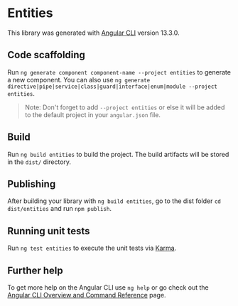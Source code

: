 # Entities

This library was generated with [Angular CLI](https://github.com/angular/angular-cli) version 13.3.0.

## Code scaffolding

Run `ng generate component component-name --project entities` to generate a new component. You can also use `ng generate directive|pipe|service|class|guard|interface|enum|module --project entities`.
> Note: Don't forget to add `--project entities` or else it will be added to the default project in your `angular.json` file. 

## Build

Run `ng build entities` to build the project. The build artifacts will be stored in the `dist/` directory.

## Publishing

After building your library with `ng build entities`, go to the dist folder `cd dist/entities` and run `npm publish`.

## Running unit tests

Run `ng test entities` to execute the unit tests via [Karma](https://karma-runner.github.io).

## Further help

To get more help on the Angular CLI use `ng help` or go check out the [Angular CLI Overview and Command Reference](https://angular.io/cli) page.
